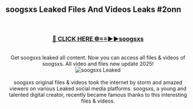 ## soogsxs Leaked Files And Videos Leaks #2onn
<br>
<div align="center">
<h3><a href="https://watchclip.my.id/soogsxs" rel="nofollow">🔴 CLICK HERE 🌐==►►soogsxs</a></h3>
<br>
Get soogsxs leaked all content. Now you can access all files & videos of soogsxs. All video and files new update 2025!
<br>
<a href="https://watchclip.my.id/soogsxs" rel="nofollow" data-target="animated-image.originalLink"><img src="https://i.ibb.co.com/WyWwxjT/player-gif2.gif" alt="soogsxs Leaked" style="max-width: 100%; display: inline-block;" data-target="animated-image.originalImage"></a>
<br><br>
soogsxs original files & videos took the internet by storm and amazed viewers on various Leaked social media platforms. soogsxs, a young and talented digital creator, recently became famous thanks to this interesting files & videos.
</div>
<br>